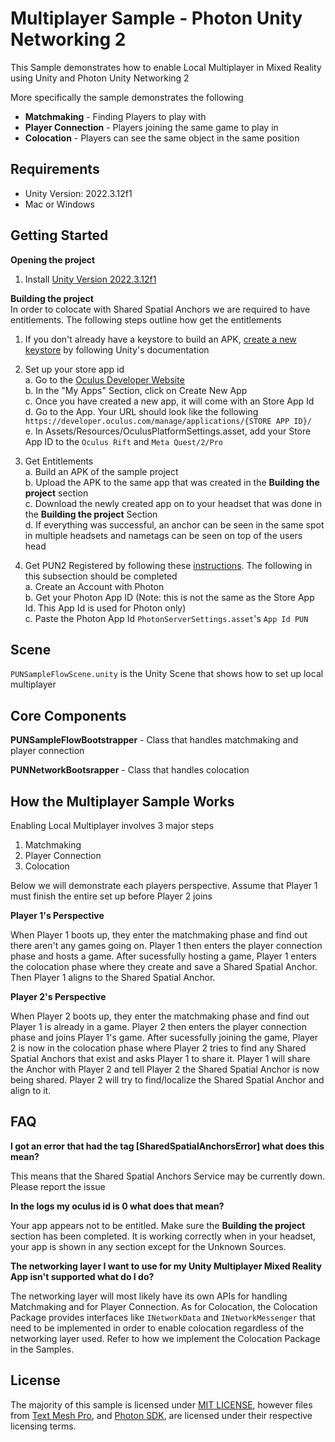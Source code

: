 # Multiplayer Sample -  Photon Unity Networking 2

This Sample demonstrates how to enable Local Multiplayer in Mixed Reality using Unity and Photon Unity Networking 2

More specifically the sample demonstrates the following
- **Matchmaking** - Finding Players to play with
- **Player Connection**  - Players joining the same game to play in
- **Colocation** - Players can see the same object in the same position

## Requirements

- Unity Version: 2022.3.12f1
- Mac or Windows

## Getting Started

<b>Opening the project </b><br>
1. Install [Unity Version 2022.3.12f1](https://unity.com/releases/editor/whats-new/2022.3.12)

<b> Building the project</b><br>
In order to colocate with Shared Spatial Anchors we are required to have entitlements. The following steps outline how get the entitlements


1. If you don't already have a keystore to build an APK, [create a new keystore](https://docs.unity3d.com/Manual/android-keystore-create.html) by following Unity's documentation


2. Set up your store app id<br>
   a.  Go to the [Oculus Developer Website](https://developer.oculus.com/manage/)<br>
   b. In the "My Apps" Section, click on Create New App<br>
   c. Once you have created a new app, it will come with an Store App Id<br>
   d. Go to the App. Your URL should look like the following `https://developer.oculus.com/manage/applications/{STORE APP ID}/`<br>
   e. In Assets/Resources/OculusPlatformSettings.asset, add your Store App ID to the `Oculus Rift` and `Meta Quest/2/Pro`<br>


3. Get Entitlements<br>
   a. Build an APK of the sample project<br>
   b. Upload the APK to the same app that was created in the <b>Building the project</b> section<br>
   c. Download the newly created app on to your headset that was done in the <b> Building the project</b> Section<br>
   d. If everything was successful, an anchor can be seen in the same spot in multiple headsets and nametags can be seen on top of the users head<br>


4. Get PUN2 Registered by following these [instructions](https://doc.photonengine.com/realtime/current/getting-started/obtain-your-app-id). The following in this subsection should be completed<br>
   a. Create an Account with Photon<br>
   b. Get your Photon App ID (Note: this is not the same as the Store App Id. This App Id is used for Photon only)<br>
   c. Paste the Photon App Id `PhotonServerSettings.asset`'s `App Id PUN`<br>



## Scene

`PUNSampleFlowScene.unity` is the Unity Scene that shows how to set up local multiplayer

## Core Components

<b>PUNSampleFlowBootstrapper</b> - Class that handles matchmaking and player connection

<b>PUNNetworkBootsrapper</b> -   Class that handles colocation

## How the Multiplayer Sample Works

Enabling Local Multiplayer involves 3 major steps
1. Matchmaking
2. Player Connection
3. Colocation

Below we will demonstrate each players perspective. Assume that Player 1 must finish the entire set up before Player 2 joins

<b>Player 1's Perspective</b>

When Player 1 boots up, they enter the matchmaking phase and find out there aren't any games going on. Player 1 then enters the player connection phase and hosts a game. After sucessfully hosting a game, Player 1 enters the colocation phase where they create and save a Shared Spatial Anchor. Then Player 1 aligns to the Shared Spatial Anchor.

<b>Player 2's Perspective</b>

When Player 2 boots up, they enter the matchmaking phase and find out Player 1 is already in a game. Player 2 then enters the player connection phase and joins Player 1's game. After sucessfully joining the game, Player 2 is now in the colocation phase where Player 2 tries to find any Shared Spatial Anchors that exist and asks Player 1 to share it. Player 1 will share the Anchor with Player 2 and tell Player 2 the Shared Spatial Anchor is now being shared. Player 2 will try to find/localize the Shared Spatial Anchor and align to it.

## FAQ

<b>I got an error that had the tag [SharedSpatialAnchorsError] what does this mean?</b>

This means that the Shared Spatial Anchors Service may be currently down. Please report the issue


<b>In the logs my oculus id is 0 what does that mean?</b>

Your app appears not to be entitled. Make sure the **Building the project** section has been completed. It is working correctly when in your headset, your app is shown in any section except for the Unknown Sources.

<b>The networking layer I want to use for my Unity Multiplayer Mixed Reality App isn't supported what do I do?</b>

The networking layer will most likely have its own APIs for handling Matchmaking and for Player Connection. As for Colocation, the Colocation Package provides interfaces like `INetworkData` and `INetworkMessenger` that need to be implemented in order to enable colocation regardless of the networking layer used. Refer to how we implement the Colocation Package in the Samples.

## License

The majority of this sample is licensed under [MIT LICENSE](./LICENSE.txt), however files from [Text Mesh Pro](http://www.unity3d.com/legal/licenses/Unity_Companion_License), and [Photon SDK](./Assets/ThirdParty/Photon/LICENSE.txt), are licensed under their respective licensing terms.

